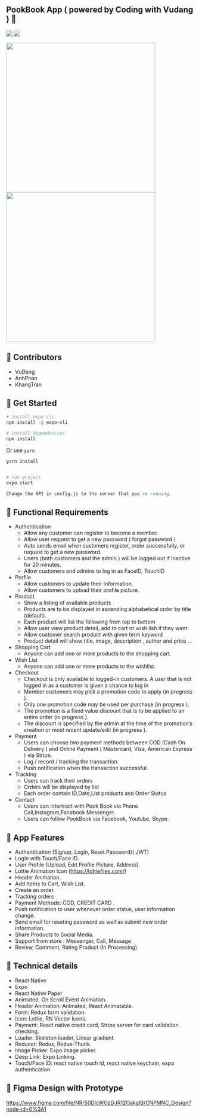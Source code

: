  ## PookBook App ( powered by Coding with Vudang ) 🚀
[![](https://img.shields.io/badge/Facebook-CodingwithVudang-blue)](https://www.facebook.com/codingwithvudang)
[![](https://img.shields.io/badge/Gmail-codingwithvudang@gmail.com-red)](mailto:codingwithvudang@gmail@gmail.com)

<div >
<img width="400px" height="400px" src="https://res.cloudinary.com/codingwithvudang/image/upload/v1618561426/SplashScreen_2x_s5hpib.png" >
<img width="400px" height="400px" src="https://res.cloudinary.com/codingwithvudang/image/upload/v1620178049/151284066_207254161142817_5812038792384707893_n_ztp9r6.png" >
</div>

## 🚀 Contributors
- VuDang
- AnhPhan
- KhangTran


## 🚀 Get Started

```bash
# install expo cli
npm install -g expo-cli
```
``` bash
# install dependencies
npm install
```
Or use `yarn`
``` bash
yarn install
```
``` bash

# run project
expo start
```
``` bash
Change the API in config.js to the server that you're running. 
```
## 🚀 Functional Requirements

- Authentication
  - Allow any customer can register to become a member.
  - Allow user request to get a new password ( forgot password )
  - Auto sends email when customers register, order successfully, or request to get a new password.
  - Users (both customers and the admin ) will be logged out if inactive for 20 minutes. 
  - Allow customers and admins to log in as FaceID, TouchID
- Profile 
  - Allow customers to update their information.
  - Allow customers to upload their profile picture.
- Product
  - Show a listing of available products 
  - Products are to be displayed in ascending alphabetical order by title (default).
  - Each product will list the following from top to bottom
  - Allow user view product detail, add to cart or wish lish if they want.
  - Allow customer search product with given term keyword
  - Product detail will show title, image, description , author and price ...
- Shopping Cart
  - Anyone can add one or more products to the shopping cart.
- Wish List
  - Anyone can add one or more products to the wishlist.
- Checkout
  - Checkout is only available to logged-in customers. A user that is not logged in as a customer is given a chance to log in
  - Member customers may pick a promotion code to apply (in progress ).
  - Only one promotion code may be used per purchase (in progress ).
  - The promotion is a fixed value discount that is to be applied to an entire order (in progress ).
  - The discount is specified by the admin at the time of the promotion’s creation or most recent update/edit (in progress ).
- Payment
  - Users can choose two payment methods between COD (Cash On Delivery ) and Online Payment ( Mastercard, Visa, American Express ) via Stripe.
  - Log / record / tracking the transaction.
  - Push notification when the transaction successful.
- Tracking
  - Users can track their orders
  - Orders will be displayed by list
  - Each order contain ID,Date,List products and Order Status
- Contact
  - Users can intertract with Pook Book via Phone Call,Instagram,Facebook Messenger.
  - Users can follow PookBook via Facebook, Youtube, Skype.




## 🚀 App Features
- Authentication (Signup, Login, Reset Password)( JWT)
- Login with Touch/Face ID.
- User Profile (Upload, Edit Profile Picture, Address).
- Lottie Animation Icon (https://lottiefiles.com/)
- Header Animation.
- Add Items to Cart, Wish List.
- Create an order.
- Tracking orders
- Payment Methods:  COD, CREDIT CARD .
- Push notification to user whenever order status, user information change. 
- Send email for reseting password as well as submit new order information.
- Share Products to Social Media.
- Support from store : Messenger, Call, Message
- Review, Comment, Rating Product (In Processing)


## 🚀 Technical details
- React Native
- Expo
- React Native Paper
- Animated, On Scroll Event Animation.
- Header Animation: Animated, React Animatable.
- Form: Redux form validation.
- Icon: Lottie, RN Vector Icons.
- Payment: React native credit card, Stripe server for card validation checking.
- Loader: Skeleton loader, Linear gradient.
- Reducer: Redux, Redux-Thunk. 
- Image Picker: Expo image picker.
- Deep Link: Expo Linking.
- Touch/Face ID: react native touch id, react native keychain, expo authentication 

## 🚀 Figma Design with Prototype
https://www.figma.com/file/NRr50DlcWOzDJR12OakgIB/CNPMNC_Design?node-id=0%3A1





